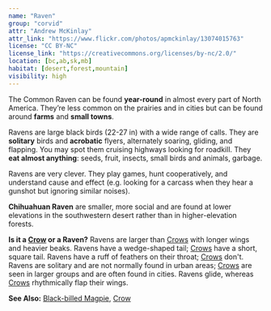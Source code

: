```yaml
---
name: "Raven"
group: "corvid"
attr: "Andrew McKinlay"
attr_link: "https://www.flickr.com/photos/apmckinlay/13074015763"
license: "CC BY-NC"
license_link: "https://creativecommons.org/licenses/by-nc/2.0/"
location: [bc,ab,sk,mb]
habitat: [desert,forest,mountain]
visibility: high
---
```

The Common Raven can be found **year-round** in almost every part of North America. They’re less common on the prairies and in cities but can be found around **farms** and **small towns**.

Ravens are large black birds (22-27 in) with a wide range of calls. They are **solitary** birds and **acrobatic** flyers, alternately soaring, gliding, and flapping. You may spot them cruising highways looking for roadkill. They **eat almost anything**: seeds, fruit, insects, small birds and animals, garbage.

Ravens are very clever. They play games, hunt cooperatively, and understand cause and effect (e.g. looking for a carcass when they hear a gunshot but ignoring similar noises).

**Chihuahuan Raven** are smaller, more social and are found at lower elevations in the southwestern desert rather than in higher-elevation forests.

**Is it a [Crow](/{{section}}/crow) or a Raven?** Ravens are larger than [Crows](/{{section}}/crow) with longer wings and heavier beaks. Ravens have a wedge-shaped tail; [Crows](/{{section}}/crow) have a short, square tail. Ravens have a ruff of feathers on their throat; [Crows](/{{section}}/crow) don't. Ravens are solitary and are not normally found in urban areas; [Crows](/{{section}}/crow) are seen in larger groups and are often found in cities. Ravens glide, whereas [Crows](/{{section}}/crow) rhythmically flap their wings.

<!-- generated, do not edit -->
**See Also:**
[Black-billed Magpie](/{{section}}/blbmagpie),
[Crow](/{{section}}/crow)

